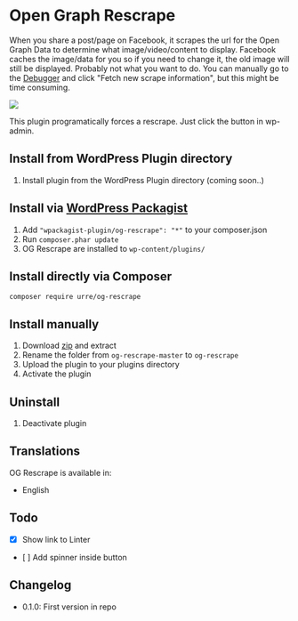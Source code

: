 # Open Graph Rescrape

When you share a post/page on Facebook, it scrapes the url for the Open Graph Data to determine what image/video/content to display. Facebook caches the image/data for you so if you need to change it, the old image will still be displayed. Probably not what you want to do. You can manually go to the [Debugger](https://developers.facebook.com/tools/debug/) and click "Fetch new scrape information", but this might be time consuming.

![](https://cloud.githubusercontent.com/assets/307676/9641358/9d01fb4e-51b6-11e5-9415-f70ef61c93b2.png)

This plugin programatically forces a rescrape. Just click the button in wp-admin.

## Install from WordPress Plugin directory
1. Install plugin from the WordPress Plugin directory (coming soon..)

## Install via [WordPress Packagist](http://wpackagist.org/)
1. Add ``"wpackagist-plugin/og-rescrape": "*"`` to your composer.json
3. Run ``composer.phar update``
4. OG Rescrape are installed to ``wp-content/plugins/``

## Install directly via Composer
	
	composer require urre/og-rescrape

## Install manually
1. Download [zip](https://github.com/urre/og-rescrape/archive/master.zip) and extract
2. Rename the folder from `og-rescrape-master` to `og-rescrape`
3. Upload the plugin to your plugins directory
4. Activate the plugin

## Uninstall
1. Deactivate plugin

## Translations
OG Rescrape is available in:

+ English

## Todo
- [x] Show link to Linter
- [ ] Add spinner inside button

## Changelog
+ 0.1.0: First version in repo